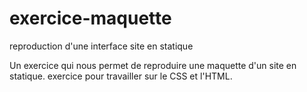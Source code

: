 # exercice-maquette
reproduction d'une interface site en statique

Un exercice qui nous permet de reproduire une maquette d'un site en statique. exercice pour travailler sur le CSS et l'HTML. 
